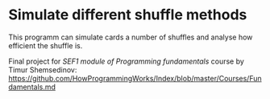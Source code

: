 # Simulate different shuffle methods
This programm can simulate cards a number of shuffles and analyse how efficient the shuffle is.

Final project for *SEF1 module of Programming fundamentals* course by Timur Shemsedinov: https://github.com/HowProgrammingWorks/Index/blob/master/Courses/Fundamentals.md
